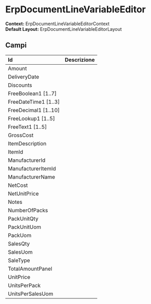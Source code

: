 # ErpDocumentLineVariableEditor

**Context:** ErpDocumentLineVariableEditorContext  
**Default Layout:** ErpDocumentLineVariableEditorLayout

## Campi

| Id | Descrizione |
| :--- | :--- |
| Amount |  |
| DeliveryDate |  |
| Discounts |  |
| FreeBoolean1 \[1..7\] |  |
| FreeDateTime1 \[1..3\] |  |
| FreeDecimal1 \[1..10\] |  |
| FreeLookup1 \[1..5\] |  |
| FreeText1 \[1..5\] |  |
| GrossCost |  |
| ItemDescription |  |
| ItemId |  |
| ManufacturerId |  |
| ManufacturerItemId |  |
| ManufacturerName |  |
| NetCost |  |
| NetUnitPrice |  |
| Notes |  |
| NumberOfPacks |  |
| PackUnitQty |  |
| PackUnitUom |  |
| PackUom |  |
| SalesQty |  |
| SalesUom |  |
| SaleType |  |
| TotalAmountPanel |  |
| UnitPrice |  |
| UnitsPerPack |  |
| UnitsPerSalesUom |  |

